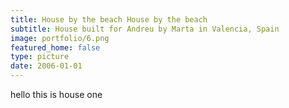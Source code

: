 ```yaml
---
title: House by the beach House by the beach
subtitle: House built for Andreu by Marta in Valencia, Spain 
image: portfolio/6.png
featured_home: false
type: picture
date: 2006-01-01
---
```


hello this is house one